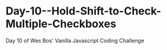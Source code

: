 # Day-10--Hold-Shift-to-Check-Multiple-Checkboxes
Day 10 of Wes Bos' Vanilla Javascript Coding Challenge 

